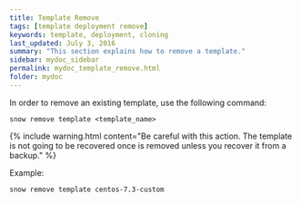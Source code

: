 ```yaml
---
title: Template Remove
tags: [template deployment remove]
keywords: template, deployment, cloning
last_updated: July 3, 2016
summary: "This section explains how to remove a template."
sidebar: mydoc_sidebar
permalink: mydoc_template_remove.html
folder: mydoc
---
```


In order to remove an existing template, use the following command:
```
snow remove template <template_name>
```
{% include warning.html content="Be careful with this action. The template is not going to be recovered once is removed unless you recover it from a backup." %}

Example:
```
snow remove template centos-7.3-custom
```
